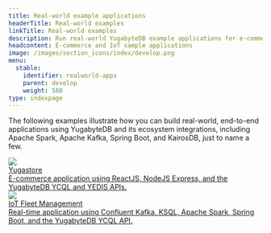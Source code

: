 ```yaml
---
title: Real-world example applications
headerTitle: Real-world examples
linkTitle: Real-world examples
description: Run real-world YugabyteDB example applications for e-commerce and IoT.
headcontent: E-commerce and IoT sample applications
image: /images/section_icons/index/develop.png
menu:
  stable:
    identifier: realworld-apps
    parent: develop
    weight: 580
type: indexpage
---
```


The following examples illustrate how you can build real-world, end-to-end applications using YugabyteDB and its ecosystem integrations, including Apache Spark, Apache Kafka, Spring Boot, and KairosDB, just to name a few.

<div class="row">
  <div class="col-12 col-md-6 col-lg-12 col-xl-6">
    <a class="section-link icon-offset" href="ecommerce-app/">
      <div class="head">
        <img class="icon" src="/images/section_icons/develop/apps/e-commerce.png" aria-hidden="true" />
        <div class="title">Yugastore</div>
      </div>
      <div class="body">
          E-commerce application using ReactJS, NodeJS Express, and the YugabyteDB YCQL and YEDIS APIs.
      </div>
    </a>
  </div>

  <div class="col-12 col-md-6 col-lg-12 col-xl-6">
    <a class="section-link icon-offset" href="iot-spark-kafka-ksql/">
      <div class="head">
        <img class="icon" src="/images/section_icons/develop/apps/iot.png" aria-hidden="true" />
        <div class="title">IoT Fleet Management</div>
      </div>
      <div class="body">
          Real-time application using Confluent Kafka, KSQL, Apache Spark, Spring Boot, and the YugabyteDB YCQL API.
      </div>
    </a>
  </div>

</div>
